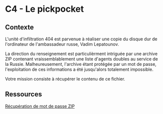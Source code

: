 # C4 - Le pickpocket

## Contexte

L'unité d'infiltration 404 est parvenue à réaliser une copie du disque dur de  l'ordinateur de l'ambassadeur russe, Vadim Lepatounov. 

La direction du renseignement est particulièrment intriguée par une archive ZIP contenant vraissemblablement une liste d'agents doubles au service de la Russie. 
Malheureusement, l'archive étant protégée par un mot de passe, l'exploitation de ces informations a été jusqu'alors totalement impossible. 

Votre mission consiste à récupérer le contenu de ce fichier. 

## Ressources

[Récupération de mot de passe ZIP](https://www.lostmypass.com/file-types/zip/)
